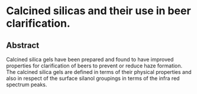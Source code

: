 # Calcined silicas and their use in beer clarification.

## Abstract
Calcined silica gels have been prepared and found to have improved properties for clarification of beers to prevent or reduce haze formation. The calcined silica gels are defined in terms of their physical properties and also in respect of the surface silanol groupings in terms of the infra red spectrum peaks.